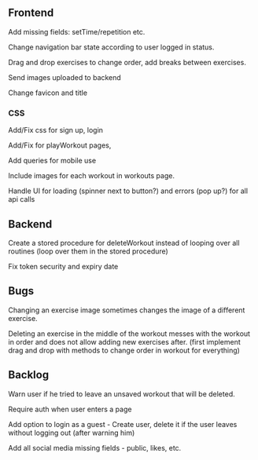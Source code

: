 ## Frontend

Add missing fields: setTime/repetition etc.

Change navigation bar state according to user logged in status.

Drag and drop exercises to change order, add breaks between exercises.

Send images uploaded to backend

Change favicon and title

### CSS

Add/Fix css for sign up, login

Add/Fix for playWorkout pages,

Add queries for mobile use

Include images for each workout in workouts page.

Handle UI for loading (spinner next to button?) and errors (pop up?) for all api calls

## Backend

Create a stored procedure for deleteWorkout instead of looping over all routines (loop over them in the stored procedure)

Fix token security and expiry date

## Bugs

Changing an exercise image sometimes changes the image of a different exercise.

Deleting an exercise in the middle of the workout messes with the workout in order and does not allow adding new exercises after. (first implement drag and drop with methods to change order in workout for everything)

## Backlog

Warn user if he tried to leave an unsaved workout that will be deleted.

Require auth when user enters a page

Add option to login as a guest - Create user, delete it if the user leaves without logging out (after warning him)

Add all social media missing fields - public, likes, etc.
